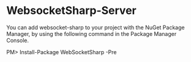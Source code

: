﻿# WebsocketSharp-Server

You can add websocket-sharp to your project with the NuGet Package Manager, by using the following command in the Package Manager Console.

PM> Install-Package WebSocketSharp -Pre
